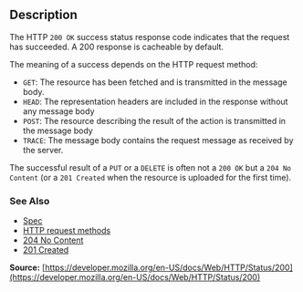 ## Description

The HTTP `200 OK` success status response code indicates that the request has succeeded. A 200 response is cacheable by default.

The meaning of a success depends on the HTTP request method:

- `GET`: The resource has been fetched and is transmitted in the message body.
- `HEAD`: The representation headers are included in the response without any message body
- `POST`: The resource describing the result of the action is transmitted in the message body
- `TRACE`: The message body contains the request message as received by the server.

The successful result of a `PUT` or a `DELETE` is often not a `200 OK` but a `204 No Content` (or a `201 Created` when the resource is uploaded for the first time).

### See Also
- [Spec](https://www.rfc-editor.org/rfc/rfc9110#status.200)
- [HTTP request methods](https://developer.mozilla.org/en-US/docs/Web/HTTP/Methods)
- [204 No Content](https://http.cat/status/204)
- [201 Created](https://http.cat/status/201)

**Source:** [https://developer.mozilla.org/en-US/docs/Web/HTTP/Status/200](https://developer.mozilla.org/en-US/docs/Web/HTTP/Status/200)
